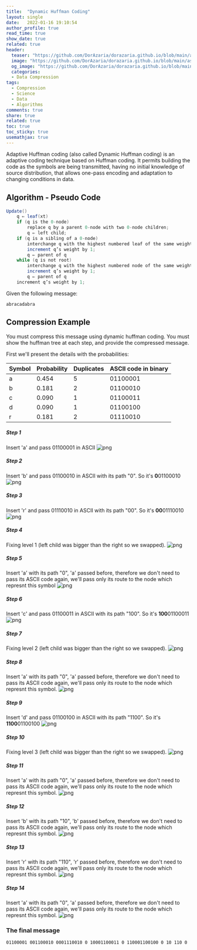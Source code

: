 ```yaml
---
title:  "Dynamic Huffman Coding"
layout: single
date:   2022-01-16 19:10:54
author_profile: true
read_time: true
show_date: true
related: true
header:
  teaser: "https://github.com/DorAzaria/dorazaria.github.io/blob/main/assets/images/dynamic_huffman/image49.png?raw=true"
  image: "https://github.com/DorAzaria/dorazaria.github.io/blob/main/assets/images/dynamic_huffman/image49.png?raw=true"
  og_image: "https://github.com/DorAzaria/dorazaria.github.io/blob/main/assets/images/dynamic_huffman/image49.png?raw=true"
  categories:
  - Data Compression
tags:
  - Compression
  - Science
  - Data
  - Algorithms
comments: true
share: true
related: true
toc: true
toc_sticky: true
usemathjax: true
---
```

Adaptive Huffman coding (also called Dynamic Huffman coding) is an adaptive coding technique based on Huffman coding. It permits building the code as the symbols are being transmitted, having no initial knowledge of source distribution, that allows one-pass encoding and adaptation to changing conditions in data.

## Algorithm - Pseudo Code
```java
Update()
    q ⇐ leaf(xt)
    if (q is the 0-node)
        replace q by a parent 0-node with two 0-node children;
        q ⇐ left child;
    if (q is a sibling of a 0-node)
        interchange q with the highest numbered leaf of the same weight.
        increment q’s weight by 1;
        q ⇐ parent of q
    while (q is not root)
        interchange q with the highest numbered node of the same weight.
        increment q’s weight by 1;
        q ⇐ parent of q
    increment q’s weight by 1;
```

Given the following message:
```
abracadabra
```

## Compression Example
You must compress this message using dynamic huffman coding.
You must show the huffman tree at each step, and provide the compressed message.

First we'll present the details with the probabilities:

| Symbol | Probability | Duplicates | ASCII code in binary |
| -- | -- | -- | -- |
| a |  0.454 | 5  |   01100001 |  
| b |  0.181 |  2 |  01100010 |  
| c |  0.090 | 1  |  01100011 |  
| d |  0.090 | 1  |  01100100 |  
| r |  0.181 | 2  |  01110010 |  

##### Step 1
Insert 'a' and pass 01100001 in ASCII
![png](https://github.com/DorAzaria/dorazaria.github.io/blob/main/assets/images/dynamic_huffman/image49.png?raw=true)

##### Step 2
Insert 'b' and pass 01100010 in ASCII with its path "0".
So it's **0**01100010
![png](https://github.com/DorAzaria/dorazaria.github.io/blob/main/assets/images/dynamic_huffman/image59.png?raw=true)

##### Step 3
Insert 'r' and pass 01110010 in ASCII with its path "00".
So it's **00**01110010
![png](https://github.com/DorAzaria/dorazaria.github.io/blob/main/assets/images/dynamic_huffman/image51.png?raw=true)

##### Step 4
Fixing level 1 (left child was bigger than the right so we swapped).
![png](https://github.com/DorAzaria/dorazaria.github.io/blob/main/assets/images/dynamic_huffman/image53.png?raw=true)

##### Step 5
Insert 'a' with its path "0", 'a' passed before, therefore we don't need to pass its ASCII code again, we'll pass only its route to the node which represnt this symbol
![png](https://github.com/DorAzaria/dorazaria.github.io/blob/main/assets/images/dynamic_huffman/image43.png?raw=true)


##### Step 6
Insert 'c' and pass 01100011 in ASCII with its path "100".
So it's **100**01100011
![png](https://github.com/DorAzaria/dorazaria.github.io/blob/main/assets/images/dynamic_huffman/image58.png?raw=true)

##### Step 7
Fixing level 2 (left child was bigger than the right so we swapped).
![png](https://github.com/DorAzaria/dorazaria.github.io/blob/main/assets/images/dynamic_huffman/image56.png?raw=true)

##### Step 8
Insert 'a' with its path "0", 'a' passed before, therefore we don't need to pass its ASCII code again, we'll pass only its route to the node which represnt this symbol.
![png](https://github.com/DorAzaria/dorazaria.github.io/blob/main/assets/images/dynamic_huffman/image48.png?raw=true)

##### Step 9
Insert 'd' and pass 01100100 in ASCII with its path "1100".
So it's **1100**01100100
![png](https://github.com/DorAzaria/dorazaria.github.io/blob/main/assets/images/dynamic_huffman/image44.png?raw=true)

##### Step 10
Fixing level 3 (left child was bigger than the right so we swapped).
![png](https://github.com/DorAzaria/dorazaria.github.io/blob/main/assets/images/dynamic_huffman/image57.png?raw=true)

##### Step 11
Insert 'a' with its path "0", 'a' passed before, therefore we don't need to pass its ASCII code again, we'll pass only its route to the node which represnt this symbol.
![png](https://github.com/DorAzaria/dorazaria.github.io/blob/main/assets/images/dynamic_huffman/image50.png?raw=true)

##### Step 12
Insert 'b' with its path "10", 'b' passed before, therefore we don't need to pass its ASCII code again, we'll pass only its route to the node which represnt this symbol.
![png](https://github.com/DorAzaria/dorazaria.github.io/blob/main/assets/images/dynamic_huffman/image55.png?raw=true)

##### Step 13
Insert 'r' with its path "110", 'r' passed before, therefore we don't need to pass its ASCII code again, we'll pass only its route to the node which represnt this symbol.
![png](https://github.com/DorAzaria/dorazaria.github.io/blob/main/assets/images/dynamic_huffman/image52.png?raw=true)

##### Step 14
Insert 'a' with its path "0", 'a' passed before, therefore we don't need to pass its ASCII code again, we'll pass only its route to the node which represnt this symbol.
![png](https://github.com/DorAzaria/dorazaria.github.io/blob/main/assets/images/dynamic_huffman/image54.png?raw=true)

### The final message
```
01100001 001100010 0001110010 0 10001100011 0 110001100100 0 10 110 0
```
